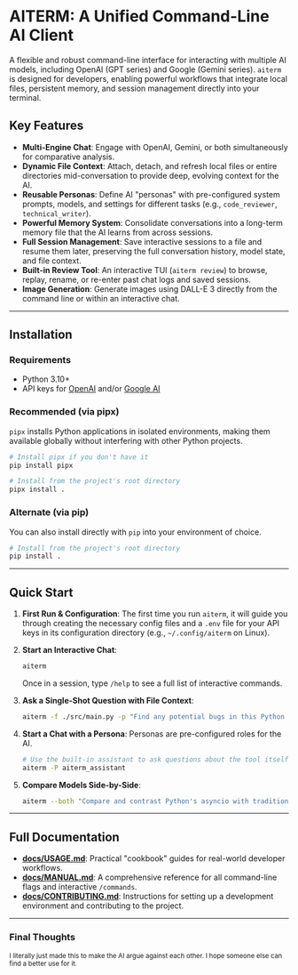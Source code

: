 # AITERM: A Unified Command-Line AI Client

A flexible and robust command-line interface for interacting with multiple AI models, including OpenAI (GPT series) and Google (Gemini series). `aiterm` is designed for developers, enabling powerful workflows that integrate local files, persistent memory, and session management directly into your terminal.

## Key Features

-   **Multi-Engine Chat**: Engage with OpenAI, Gemini, or both simultaneously for comparative analysis.
-   **Dynamic File Context**: Attach, detach, and refresh local files or entire directories mid-conversation to provide deep, evolving context for the AI.
-   **Reusable Personas**: Define AI "personas" with pre-configured system prompts, models, and settings for different tasks (e.g., `code_reviewer`, `technical_writer`).
-   **Powerful Memory System**: Consolidate conversations into a long-term memory file that the AI learns from across sessions.
-   **Full Session Management**: Save interactive sessions to a file and resume them later, preserving the full conversation history, model state, and file context.
-   **Built-in Review Tool**: An interactive TUI (`aiterm review`) to browse, replay, rename, or re-enter past chat logs and saved sessions.
-   **Image Generation**: Generate images using DALL-E 3 directly from the command line or within an interactive chat.

---

## Installation

### Requirements
-   Python 3.10+
-   API keys for [OpenAI](https://platform.openai.com/api-keys) and/or [Google AI](https://aistudio.google.com/app/apikey)

### Recommended (via pipx)
`pipx` installs Python applications in isolated environments, making them available globally without interfering with other Python projects.

```bash
# Install pipx if you don't have it
pip install pipx

# Install from the project's root directory
pipx install .
```

### Alternate (via pip)
You can also install directly with `pip` into your environment of choice.

```bash
# Install from the project's root directory
pip install .
```
---

## Quick Start

1.  **First Run & Configuration**: The first time you run `aiterm`, it will guide you through creating the necessary config files and a `.env` file for your API keys in its configuration directory (e.g., `~/.config/aiterm` on Linux).

2.  **Start an Interactive Chat**:
    ```bash
    aiterm
    ```
    Once in a session, type `/help` to see a full list of interactive commands.

3.  **Ask a Single-Shot Question with File Context**:
    ```bash
    aiterm -f ./src/main.py -p "Find any potential bugs in this Python code."
    ```

4.  **Start a Chat with a Persona**: Personas are pre-configured roles for the AI.
    ```bash
    # Use the built-in assistant to ask questions about the tool itself
    aiterm -P aiterm_assistant
    ```

5.  **Compare Models Side-by-Side**:
    ```bash
    aiterm --both "Compare and contrast Python's asyncio with traditional threading."
    ```
---

## Full Documentation

-   **[docs/USAGE.md](USAGE.md)**: Practical "cookbook" guides for real-world developer workflows.
-   **[docs/MANUAL.md](MANUAL.md)**: A comprehensive reference for all command-line flags and interactive `/commands`.
-   **[docs/CONTRIBUTING.md](CONTRIBUTING.md)**: Instructions for setting up a development environment and contributing to the project.

---

### Final Thoughts
<small>I literally just made this to make the AI argue against each other. I hope someone else can find a better use for it.</small>
